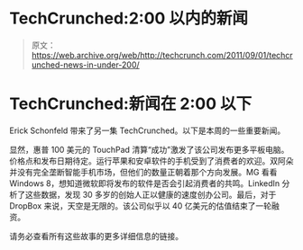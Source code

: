 # TechCrunched:2:00 以内的新闻

> 原文：<https://web.archive.org/web/http://techcrunch.com/2011/09/01/techcrunched-news-in-under-200/>

# TechCrunched:新闻在 2:00 以下

Erick Schonfeld 带来了另一集 TechCrunched。以下是本周的一些重要新闻。

显然，惠普 100 美元的 TouchPad 清算“成功”激发了该公司发布更多平板电脑。价格点和发布日期待定。运行苹果和安卓软件的手机受到了消费者的欢迎。双阿朵并没有完全垄断智能手机市场，但他们的数量正朝着那个方向发展。MG 看看 Windows 8，想知道微软即将发布的软件是否会引起消费者的共鸣。LinkedIn 分析了这些数据，发现 30 多岁的创始人正以健康的速度创办公司。最后，对于 DropBox 来说，天空是无限的。该公司似乎以 40 亿美元的估值结束了一轮融资。

请务必查看所有这些故事的更多详细信息的链接。